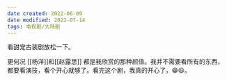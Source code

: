 ```yaml
---
date created: 2022-06-09
date modified: 2022-07-14
tags: 电视剧/大陆剧
---
```


看甜宠古装剧放松一下。

更何况 [[杨洋]]和[[赵露思]] 都是我欣赏的那种颜值。我并不需要看所有的东西，都要看演技，看个开心就够了。看完这个剧，我真的开心了，😁😃。
